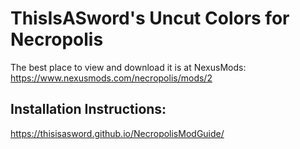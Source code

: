 # ThisIsASword's Uncut Colors for Necropolis

The best place to view and download it is at NexusMods: https://www.nexusmods.com/necropolis/mods/2


## Installation Instructions:
https://thisisasword.github.io/NecropolisModGuide/
